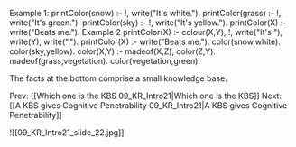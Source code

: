 ﻿Example 1:
printColor(snow) :- !, write("It's white.").
printColor(grass) :- !, write("It's green.").
printColor(sky) :- !, write("It's yellow.").
printColor(X) :- write("Beats me.").
Example 2
printColor(X) :- colour(X,Y), !,
write("It's "), write(Y), write(".").
printColor(X) :- write("Beats me.").
color(snow,white).
color(sky,yellow).
color(X,Y) :- madeof(X,Z), color(Z,Y).
madeof(grass,vegetation).
color(vegetation,green).

The facts at the bottom comprise a small knowledge base.

Prev: [[Which one is the KBS 09_KR_Intro21|Which one is the KBS]]
Next: [[A KBS gives Cognitive Penetrability 09_KR_Intro21|A KBS gives Cognitive Penetrability]]

![[09_KR_Intro21_slide_22.jpg]]
